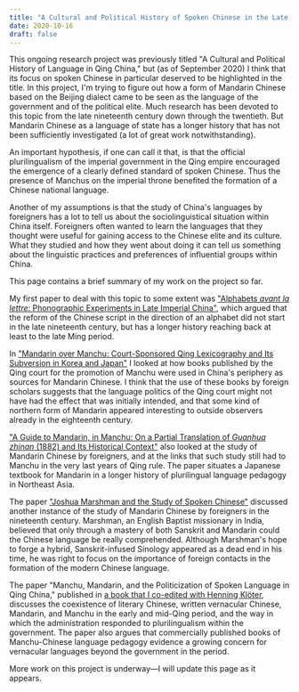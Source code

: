 ```yaml
---
title: "A Cultural and Political History of Spoken Chinese in the Late Imperial Period"
date: 2020-10-16
draft: false
---
```


This ongoing research project was previously titled "A Cultural and Political History of Language in Qing China," but (as of September 2020) I think that its focus on spoken Chinese in particular deserved to be highlighted in the title. In this project, I'm trying to figure out how a form of Mandarin Chinese based on the Beijing dialect came to be seen as the language of the government and of the political elite. Much research has been devoted to this topic from the late nineteenth century down through the twentieth. But Mandarin Chinese as a language of state has a longer history that has not been sufficiently investigated (a lot of great work notwithstanding).

An important hypothesis, if one can call it that, is that the official plurilingualism of the imperial government in the Qing empire encouraged the emergence of a clearly defined standard of spoken Chinese. Thus the presence of Manchus on the imperial throne benefited the formation of a Chinese national language. 

Another of my assumptions is that the study of China's languages by foreigners has a lot to tell us about the sociolinguistical situation within China itself. Foreigners often wanted to learn the languages that they thought were useful for gaining access to the Chinese elite and its culture. What they studied and how they went about doing it can tell us something about the linguistic practices and preferences of influential groups within China.

This page contains a brief summary of my work on the project so far.

My first paper to deal with this topic to some extent was ["Alphabets *avant la lettre*: Phonographic Experiments in Late Imperial China"](https://doi.org/10.1080/15215385.2016.1205789), which argued that the reform of the Chinese script in the direction of an alphabet did not start in the late nineteenth century, but has a longer history reaching back at least to the late Ming period.

In ["Mandarin over Manchu: Court-Sponsored Qing Lexicography and Its Subversion in Korea and Japan"](http://muse.jhu.edu/article/682984) I looked at how books published by the Qing court for the promotion of Manchu were used in China's periphery as sources for Mandarin Chinese. I think that the use of these books by foreign scholars suggests that the language politics of the Qing court might not have had the effect that was initially intended, and that some kind of northern form of Mandarin appeared interesting to outside observers already in the eighteenth century.

["A Guide to Mandarin, in Manchu: On a Partial Translation of *Guanhua zhinan* (1882) and Its Historical Context"](https://doi.org/10.1163/22106286-12341327) also looked at the study of Mandarin Chinese by foreigners, and at the links that such study still had to Manchu in the very last years of Qing rule. The paper situates a Japanese textbook for Mandarin in a longer history of plurilingual language pedagogy in Northeast Asia.

The paper ["Joshua Marshman and the Study of Spoken Chinese"](https://brill.com/view/journals/tpao/106/3-4/article-p401_5.xml) discussed another instance of the study of Mandarin Chinese by foreigners in the nineteenth century. Marshman, an English Baptist missionary in India, believed that only through a mastery of both Sanskrit and Mandarin could the Chinese language be really comprehended. Although Marshman's hope to forge a hybrid, Sanskrit-infused Sinology appeared as a dead end in his time, he was right to focus on the importance of foreign contacts in the formation of the modern Chinese language.

The paper "Manchu, Mandarin, and the Politicization of Spoken Language in Qing China," published in [a book that I co-edited with Henning Klöter](https://doi.org/10.4324/9781003049890), discusses the coexistence of literary Chinese, written vernacular Chinese, Mandarin, and Manchu in the early and mid-Qing period, and the way in which the administration responded to plurilingualism within the government. The paper also argues that commercially published books of Manchu-Chinese language pedagogy evidence a growing concern for vernacular languages beyond the government in the period.

More work on this project is underway—I will update this page as it appears.